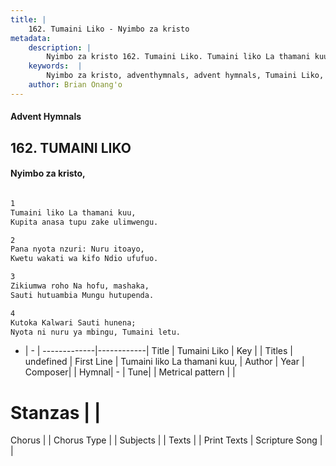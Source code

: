 ```yaml
---
title: |
    162. Tumaini Liko - Nyimbo za kristo
metadata:
    description: |
        Nyimbo za kristo 162. Tumaini Liko. Tumaini liko La thamani kuu, Kupita anasa tupu zake ulimwengu.   
    keywords:  |
        Nyimbo za kristo, adventhymnals, advent hymnals, Tumaini Liko, Tumaini liko La thamani kuu,. 
    author: Brian Onang'o
---
```


#### Advent Hymnals
## 162. TUMAINI LIKO
####  Nyimbo za kristo,

```txt

1
Tumaini liko La thamani kuu,
Kupita anasa tupu zake ulimwengu. 

2
Pana nyota nzuri: Nuru itoayo,
Kwetu wakati wa kifo Ndio ufufuo. 

3
Zikiumwa roho Na hofu, mashaka,
Sauti hutuambia Mungu hutupenda. 

4
Kutoka Kalwari Sauti hunena;
Nyota ni nuru ya mbingu, Tumaini letu. 

```

- |   -  |
-------------|------------|
Title | Tumaini Liko |
Key |  |
Titles | undefined |
First Line | Tumaini liko La thamani kuu, |
Author | 
Year | 
Composer| |
Hymnal|  - |
Tune|  |
Metrical pattern | |
# Stanzas |  |
Chorus |  |
Chorus Type |  |
Subjects | |
Texts |  |
Print Texts | 
Scripture Song |  |
    
